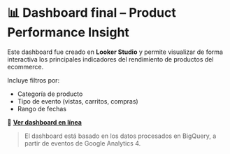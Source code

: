 # 📊 Dashboard final – Product Performance Insight

Este dashboard fue creado en **Looker Studio** y permite visualizar de forma interactiva los principales indicadores del rendimiento de productos del ecommerce.

Incluye filtros por:
- Categoría de producto
- Tipo de evento (vistas, carritos, compras)
- Rango de fechas

🔗 **[Ver dashboard en línea](https://lookerstudio.google.com/reporting/5e8d97c8-e7c4-4c62-93f5-0d7396d216d7)**

> El dashboard está basado en los datos procesados en BigQuery, a partir de eventos de Google Analytics 4.

